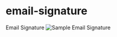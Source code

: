 # email-signature
Email Signature
![Sample Email Signature](https://raw.githubusercontent.com/souravatta/email-signature/master/sample-email-sign.JPG)
